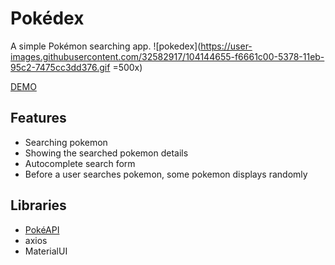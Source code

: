 # Pokédex
A simple Pokémon searching app.
![pokedex](https://user-images.githubusercontent.com/32582917/104144655-f6661c00-5378-11eb-95c2-7475cc3dd376.gif =500x)

[DEMO](https://arisahirata-pokedex.netlify.app/)

## Features
- Searching pokemon 
- Showing the searched pokemon details
- Autocomplete search form
- Before a user searches pokemon, some pokemon displays randomly

## Libraries
- [PokéAPI](https://pokeapi.co/)
- axios
- MaterialUI


